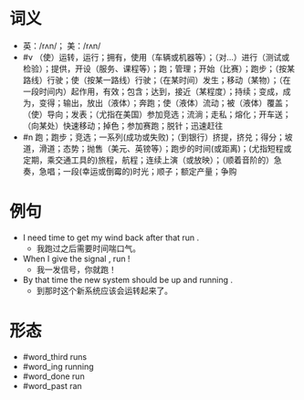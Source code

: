 # 词义
- 英：/rʌn/； 美：/rʌn/
- #v （使）运转，运行；拥有，使用（车辆或机器等）；（对…）进行（测试或检验）；提供，开设（服务、课程等）；跑；管理；开始（比赛）；跑步；（按某路线）行驶；使（按某一路线）行驶；（在某时间）发生；移动（某物）；（在一段时间内）起作用，有效；包含；达到，接近（某程度）；持续；变成，成为，变得；输出，放出（液体）；奔跑；使（液体）流动；被（液体）覆盖；（使）导向；发表；（尤指在美国）参加竞选；流淌；走私；熔化；开车送；（向某处）快速移动；掉色；参加赛跑；脱针；迅速赶往
- #n 跑；跑步；竞选；一系列(成功或失败)；（到银行）挤提，挤兑；得分；坡道，滑道；态势；抛售（美元、英镑等）；跑步的时间(或距离)；(尤指短程或定期，乘交通工具的)旅程，航程；连续上演（或放映）；（顺着音阶的）急奏，急唱；一段(幸运或倒霉的)时光；顺子；额定产量；争购
# 例句
- I need time to get my wind back after that run .
	- 我跑过之后需要时间喘口气。
- When I give the signal , run !
	- 我一发信号，你就跑！
- By that time the new system should be up and running .
	- 到那时这个新系统应该会运转起来了。
# 形态
- #word_third runs
- #word_ing running
- #word_done run
- #word_past ran
